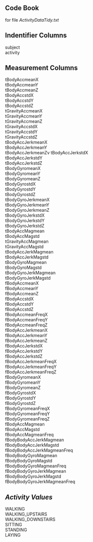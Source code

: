 ## **Code Book**
for file _ActivityDataTidy.txt_

## **Indentifier Columns**
subject<br/>
activity

## **Measurement Columns**
tBodyAccmeanX<br/>
tBodyAccmeanY<br/>
tBodyAccmeanZ<br/>
tBodyAccstdX<br/> 
tBodyAccstdY<br/> 
tBodyAccstdZ<br/> 
tGravityAccmeanX<br/> 
tGravityAccmeanY<br/> 
tGravityAccmeanZ<br/> 
tGravityAccstdX<br/> 
tGravityAccstdY<br/> 
tGravityAccstdZ<br/> 
tBodyAccJerkmeanX<br/> 
tBodyAccJerkmeanY<br/>
tBodyAccJerkmeanZv 
tBodyAccJerkstdX<br/>
tBodyAccJerkstdY <br/>
tBodyAccJerkstdZ<br/> 
tBodyGyromeanX<br/> 
tBodyGyromeanY <br/>
tBodyGyromeanZ<br/> 
tBodyGyrostdX<br/> 
tBodyGyrostdY<br/> 
tBodyGyrostdZ<br/> 
tBodyGyroJerkmeanX <br/>
tBodyGyroJerkmeanY<br/> 
tBodyGyroJerkmeanZ<br/> 
tBodyGyroJerkstdX<br/> 
tBodyGyroJerkstdY<br/> 
tBodyGyroJerkstdZ <br/>
tBodyAccMagmean<br/> 
tBodyAccMagstd <br/>
tGravityAccMagmean <br/>
tGravityAccMagstd <br/>
tBodyAccJerkMagmean <br/>
tBodyAccJerkMagstd <br/>
tBodyGyroMagmean <br/>
tBodyGyroMagstd <br/>
tBodyGyroJerkMagmean <br/>
tBodyGyroJerkMagstd <br/>
fBodyAccmeanX <br/>
fBodyAccmeanY <br/>
fBodyAccmeanZ <br/>
fBodyAccstdX <br/>
fBodyAccstdY <br/>
fBodyAccstdZ <br/>
fBodyAccmeanFreqX <br/>
fBodyAccmeanFreqY <br/>
fBodyAccmeanFreqZ <br/>
fBodyAccJerkmeanX <br/>
fBodyAccJerkmeanY <br/>
fBodyAccJerkmeanZ <br/>
fBodyAccJerkstdX <br/>
fBodyAccJerkstdY <br/>
fBodyAccJerkstdZ <br/>
fBodyAccJerkmeanFreqX <br/>
fBodyAccJerkmeanFreqY <br/>
fBodyAccJerkmeanFreqZ <br/>
fBodyGyromeanX <br/>
fBodyGyromeanY <br/>
fBodyGyromeanZ <br/>
fBodyGyrostdX <br/>
fBodyGyrostdY <br/>
fBodyGyrostdZ <br/>
fBodyGyromeanFreqX <br/>
fBodyGyromeanFreqY <br/>
fBodyGyromeanFreqZ <br/>
fBodyAccMagmean <br/>
fBodyAccMagstd <br/>
fBodyAccMagmeanFreq <br/>
fBodyBodyAccJerkMagmean <br/>
fBodyBodyAccJerkMagstd <br/>
fBodyBodyAccJerkMagmeanFreq <br/>
fBodyBodyGyroMagmean <br/>
fBodyBodyGyroMagstd <br/>
fBodyBodyGyroMagmeanFreq <br/>
fBodyBodyGyroJerkMagmean <br/>
fBodyBodyGyroJerkMagstd <br/>
fBodyBodyGyroJerkMagmeanFreq<br/>

## *Activity Values*
WALKING<br/>
WALKING_UPSTAIRS<br/>
WALKING_DOWNSTAIRS<br/>
SITTING<br/>
STANDING<br/>
LAYING<br/>
